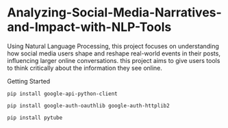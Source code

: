 # Analyzing-Social-Media-Narratives-and-Impact-with-NLP-Tools
Using Natural Language Processing, this project focuses on understanding how social media users shape and reshape real-world events in their posts, influencing larger online conversations.  this project aims to give users tools to think critically about the information they see online.


Getting Started

```
pip install google-api-python-client
```
```
pip install google-auth-oauthlib google-auth-httplib2
```
```
pip install pytube
```
